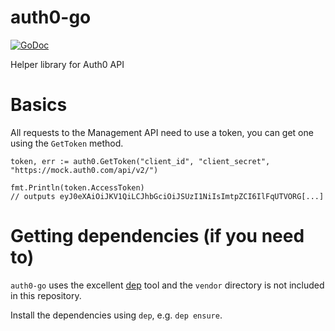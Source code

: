 # auth0-go

[![GoDoc](https://godoc.org/github.com/credcap/auth0-go?status.svg)](https://godoc.org/github.com/credcap/auth0-go)

Helper library for Auth0 API

# Basics

All requests to the Management API need to use a token, you can get one using the `GetToken` method.

```
token, err := auth0.GetToken("client_id", "client_secret", "https://mock.auth0.com/api/v2/")

fmt.Println(token.AccessToken)
// outputs eyJ0eXAiOiJKV1QiLCJhbGciOiJSUzI1NiIsImtpZCI6IlFqUTVORG[...]
```

# Getting dependencies (if you need to)

`auth0-go` uses the excellent [dep](https://github.com/golang/dep) tool and the `vendor` directory is not included in this repository.

Install the dependencies using `dep`, e.g. `dep ensure`.

